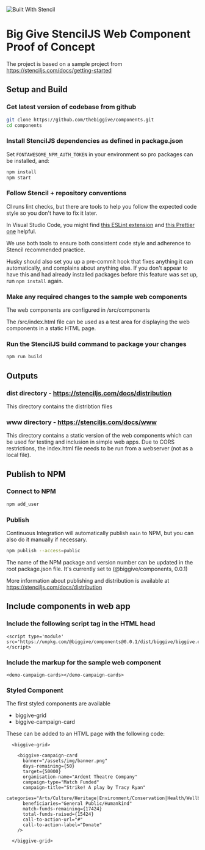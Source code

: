 ![Built With Stencil](https://img.shields.io/badge/-Built%20With%20Stencil-16161d.svg?logo=data%3Aimage%2Fsvg%2Bxml%3Bbase64%2CPD94bWwgdmVyc2lvbj0iMS4wIiBlbmNvZGluZz0idXRmLTgiPz4KPCEtLSBHZW5lcmF0b3I6IEFkb2JlIElsbHVzdHJhdG9yIDE5LjIuMSwgU1ZHIEV4cG9ydCBQbHVnLUluIC4gU1ZHIFZlcnNpb246IDYuMDAgQnVpbGQgMCkgIC0tPgo8c3ZnIHZlcnNpb249IjEuMSIgaWQ9IkxheWVyXzEiIHhtbG5zPSJodHRwOi8vd3d3LnczLm9yZy8yMDAwL3N2ZyIgeG1sbnM6eGxpbms9Imh0dHA6Ly93d3cudzMub3JnLzE5OTkveGxpbmsiIHg9IjBweCIgeT0iMHB4IgoJIHZpZXdCb3g9IjAgMCA1MTIgNTEyIiBzdHlsZT0iZW5hYmxlLWJhY2tncm91bmQ6bmV3IDAgMCA1MTIgNTEyOyIgeG1sOnNwYWNlPSJwcmVzZXJ2ZSI%2BCjxzdHlsZSB0eXBlPSJ0ZXh0L2NzcyI%2BCgkuc3Qwe2ZpbGw6I0ZGRkZGRjt9Cjwvc3R5bGU%2BCjxwYXRoIGNsYXNzPSJzdDAiIGQ9Ik00MjQuNywzNzMuOWMwLDM3LjYtNTUuMSw2OC42LTkyLjcsNjguNkgxODAuNGMtMzcuOSwwLTkyLjctMzAuNy05Mi43LTY4LjZ2LTMuNmgzMzYuOVYzNzMuOXoiLz4KPHBhdGggY2xhc3M9InN0MCIgZD0iTTQyNC43LDI5Mi4xSDE4MC40Yy0zNy42LDAtOTIuNy0zMS05Mi43LTY4LjZ2LTMuNkgzMzJjMzcuNiwwLDkyLjcsMzEsOTIuNyw2OC42VjI5Mi4xeiIvPgo8cGF0aCBjbGFzcz0ic3QwIiBkPSJNNDI0LjcsMTQxLjdIODcuN3YtMy42YzAtMzcuNiw1NC44LTY4LjYsOTIuNy02OC42SDMzMmMzNy45LDAsOTIuNywzMC43LDkyLjcsNjguNlYxNDEuN3oiLz4KPC9zdmc%2BCg%3D%3D&colorA=16161d&style=flat-square)

# Big Give StencilJS Web Component Proof of Concept

The project is based on a sample project from https://stenciljs.com/docs/getting-started

## Setup and Build


### Get latest version of codebase from github
```bash
git clone https://github.com/thebiggive/components.git
cd components
```

### Install StencilJS dependencies as defined in package.json

Set `FONTAWESOME_NPM_AUTH_TOKEN` in your environment so pro packages can be installed, and:

```bash
npm install
npm start
```

### Follow Stencil + repository conventions

CI runs lint checks, but there are tools to help you follow the expected code style so you don't have
to fix it later.

In Visual Studio Code, you might find [this ESLint extension](https://marketplace.visualstudio.com/items?itemName=dbaeumer.vscode-eslint)
and [this Prettier one](https://marketplace.visualstudio.com/items?itemName=esbenp.prettier-vscode)
helpful.

We use both tools to ensure both consistent code style and adherence to Stencil recommended practice.

Husky should also set you up a pre-commit hook that fixes anything it can automatically, and complains
about anything else. If you don't appear to have this and had already installed packages before this
feature was set up, run `npm install` again.

### Make any required changes to the sample web components

The web components are configured in /src/components

The /src/index.html file can be used as a test area for displaying the web components in a static HTML page.

### Run the StencilJS build command to package your changes
```bash
npm run build
```


## Outputs

### dist directory - https://stenciljs.com/docs/distribution
This directory contains the distribtion files


### www directory - https://stenciljs.com/docs/www
This directory contains a static version of the web components which can be used for testing and inclusion in simple web apps. Due to CORS restrictions, the index.html file needs to be run from a webserver (not as a local file).




## Publish to NPM

### Connect to NPM
```bash
npm add_user
```

### Publish

Continuous Integration will automatically publish `main` to NPM, but you can also do it manually if necessary.

```bash
npm publish --access=public
```
The name of the NPM package and version number can be updated in the root package.json file. It's currently set to (@biggive/components, 0.0.1)

More information about publishing and distribution is available at https://stenciljs.com/docs/distribution

## Include components in web app

### Include the following script tag in the HTML head
```
<script type='module' src='https://unpkg.com/@biggive/components@0.0.1/dist/biggive/biggive.esm.js'></script>
```

### Include the markup for the sample web component
```
<demo-campaign-cards></demo-campaign-cards>
```



### Styled Component
The first styled components are available
- biggive-grid
- biggive-campaign-card

These can be added to an HTML page with the following code:
```
  <biggive-grid>

    <biggive-campaign-card
      banner="/assets/img/banner.png"
      days-remaining={50}
      target={50000}
      organisation-name="Ardent Theatre Company"
      campaign-type="Match Funded"
      campaign-title="Strike! A play by Tracy Ryan"
      categories="Arts/Culture/Heritage|Environment/Conservation|Health/Wellbeing"
      beneficiaries="General Public/Humankind"
      match-funds-remaining={17424}
      total-funds-raised={15424}
      call-to-action-url="#"
      call-to-action-label="Donate"
    />

  </biggive-grid>
```

